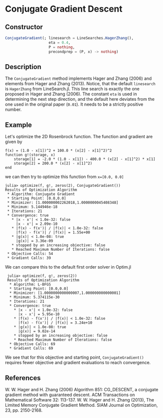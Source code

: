 # Conjugate Gradient Descent
## Constructor
```julia
ConjugateGradient(; linesearch = LineSearches.HagerZhang(),
                    eta = 0.4,
                    P = nothing,
                    precondprep = (P, x) -> nothing)
```

## Description
The `ConjugateGradient` method implements Hager and Zhang (2006) and elements from
Hager and Zhang (2013). Notice, that the default `linesearch` is `HagerZhang` from
LineSearch.jl. This line search is exactly the one proposed in Hager and Zhang (2006).
The constant ``eta`` is used in determining the next step direction, and the default
here deviates from the one used in the original paper (``0.01``). It needs to be
a strictly positive number.

## Example
Let's optimize the 2D Rosenbrock function. The function and gradient are given by
```
f(x) = (1.0 - x[1])^2 + 100.0 * (x[2] - x[1]^2)^2
function g!(storage, x)
    storage[1] = -2.0 * (1.0 - x[1]) - 400.0 * (x[2] - x[1]^2) * x[1]
    storage[2] = 200.0 * (x[2] - x[1]^2)
end
```
we can then try to optimize this function from `x=[0.0, 0.0]`
```
julia> optimize(f, g!, zeros(2), ConjugateGradient())
Results of Optimization Algorithm
 * Algorithm: Conjugate Gradient
 * Starting Point: [0.0,0.0]
 * Minimizer: [1.000000002262018,1.0000000045408348]
 * Minimum: 5.144946e-18
 * Iterations: 21
 * Convergence: true
   * |x - x'| < 1.0e-32: false
     |x - x'| = 2.09e-10
   * |f(x) - f(x')| / |f(x)| < 1.0e-32: false
     |f(x) - f(x')| / |f(x)| = 1.55e+00
   * |g(x)| < 1.0e-08: true
     |g(x)| = 3.36e-09
   * stopped by an increasing objective: false
   * Reached Maximum Number of Iterations: false
 * Objective Calls: 54
 * Gradient Calls: 39
```
We can compare this to the default first order solver in Optim.jl
```
 julia> optimize(f, g!, zeros(2))
 Results of Optimization Algorithm
  * Algorithm: L-BFGS
  * Starting Point: [0.0,0.0]
  * Minimizer: [1.0000000000000007,1.000000000000001]
  * Minimum: 5.374115e-30
  * Iterations: 21
  * Convergence: true
    * |x - x'| < 1.0e-32: false
      |x - x'| = 5.95e-10
    * |f(x) - f(x')| / |f(x)| < 1.0e-32: false
      |f(x) - f(x')| / |f(x)| = 3.24e+10
    * |g(x)| < 1.0e-08: true
      |g(x)| = 9.02e-14
    * stopped by an increasing objective: false
    * Reached Maximum Number of Iterations: false
  * Objective Calls: 69
  * Gradient Calls: 69

```
We see that for this objective and starting point, `ConjugateGradient()` requires
fewer objective and gradient evaluations to reach convergence.
 
## References
W. W. Hager and H. Zhang (2006) Algorithm 851: CG_DESCENT, a conjugate gradient method with guaranteed descent. ACM Transactions on Mathematical Software 32: 113-137.
W. W. Hager and H. Zhang (2013), The Limited Memory Conjugate Gradient Method. SIAM Journal on Optimization, 23, pp. 2150-2168.

